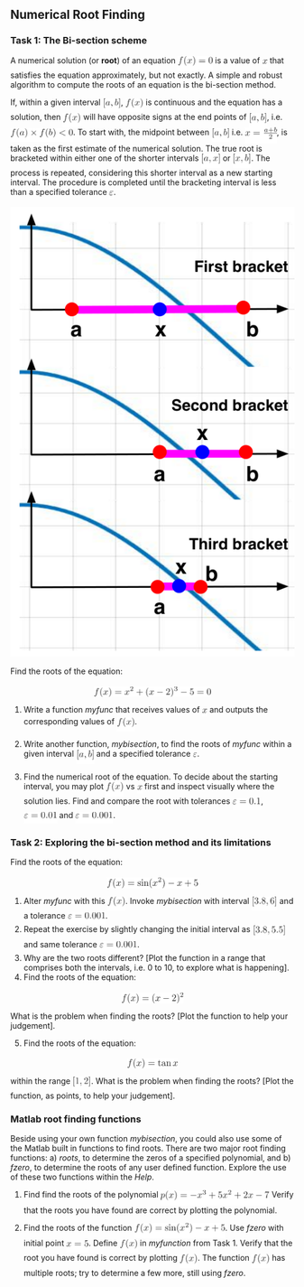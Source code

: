 ## Numerical Root Finding 

### Task 1: The Bi-section scheme

A numerical solution (or __root__) of an equation <img alt="$f(x)=0$" src="svgs/a6fc63aa1efb41cce557cf8cb517441f.png" align="middle" width="62.134673699999986pt" height="24.65753399999998pt"/> is a value of <img alt="$x$" src="svgs/332cc365a4987aacce0ead01b8bdcc0b.png" align="middle" width="9.39498779999999pt" height="14.15524440000002pt"/> that satisfies
the equation approximately, but not exactly. A simple and robust algorithm to
compute the roots of an equation is the bi-section method.

If, within a given interval <img alt="$[a,b]$" src="svgs/fe477a2781d275b4481790690fccd15f.png" align="middle" width="32.18228144999999pt" height="24.65753399999998pt"/>, <img alt="$f(x)$" src="svgs/7997339883ac20f551e7f35efff0a2b9.png" align="middle" width="31.99783454999999pt" height="24.65753399999998pt"/> is continuous and the equation has a solution, then
<img alt="$f(x)$" src="svgs/7997339883ac20f551e7f35efff0a2b9.png" align="middle" width="31.99783454999999pt" height="24.65753399999998pt"/> will have opposite signs at the end points of <img alt="$[a,b]$" src="svgs/fe477a2781d275b4481790690fccd15f.png" align="middle" width="32.18228144999999pt" height="24.65753399999998pt"/>, i.e. <img alt="$f(a) \times f(b) &lt;0 $" src="svgs/9064914700946db752279d9b99bd78ba.png" align="middle" width="111.17767484999999pt" height="24.65753399999998pt"/>.
To start with, the midpoint between <img alt="$[a,b]$" src="svgs/fe477a2781d275b4481790690fccd15f.png" align="middle" width="32.18228144999999pt" height="24.65753399999998pt"/> i.e. <img alt="$x = \frac{a+b}{2}$" src="svgs/77cd89186e0c25cfa958665d4ca6e642.png" align="middle" width="56.28780959999999pt" height="28.92634470000001pt"/>, is taken as the first
estimate of the numerical solution. The true root is bracketed within either one of the
shorter intervals <img alt="$[a,x]$" src="svgs/78803621c5e4e61a79d2880c449812f3.png" align="middle" width="34.52247314999999pt" height="24.65753399999998pt"/> or <img alt="$[x,b]$" src="svgs/d839a293adc00245c3e2b75e7d4f1a33.png" align="middle" width="32.88811514999999pt" height="24.65753399999998pt"/>. The process is repeated, considering this shorter
interval as a new starting interval. The procedure is completed until the bracketing
interval is less than a specified tolerance <img alt="$\varepsilon$" src="svgs/9ae7733dac2b7b4470696ed36239b676.png" align="middle" width="7.66550399999999pt" height="14.15524440000002pt"/>. 

<img src="/svgs/bisection.png" alt="illustration of the bisection method" width="505" />

Find the roots of the equation:
<p align="center"><img alt="$$&#10;f(x) = x^2 + (x-2)^3 -5 = 0&#10;$$" src="svgs/835d2a9f275cfad6e03f30643e0f7abb.png" align="middle" width="207.0886257pt" height="18.312383099999998pt"/></p>

1. Write a function _myfunc_ that receives values of <img alt="$x$" src="svgs/332cc365a4987aacce0ead01b8bdcc0b.png" align="middle" width="9.39498779999999pt" height="14.15524440000002pt"/> and outputs the
corresponding values of <img alt="$f(x)$" src="svgs/7997339883ac20f551e7f35efff0a2b9.png" align="middle" width="31.99783454999999pt" height="24.65753399999998pt"/>.

2. Write another function, _mybisection_, to find the roots of _myfunc_ within a given
interval <img alt="$[a,b]$" src="svgs/fe477a2781d275b4481790690fccd15f.png" align="middle" width="32.18228144999999pt" height="24.65753399999998pt"/> and a specified tolerance <img alt="$\varepsilon$" src="svgs/9ae7733dac2b7b4470696ed36239b676.png" align="middle" width="7.66550399999999pt" height="14.15524440000002pt"/>.

3. Find the numerical root of the equation. To decide about the starting interval,
you may plot <img alt="$f(x)$" src="svgs/7997339883ac20f551e7f35efff0a2b9.png" align="middle" width="31.99783454999999pt" height="24.65753399999998pt"/> vs <img alt="$x$" src="svgs/332cc365a4987aacce0ead01b8bdcc0b.png" align="middle" width="9.39498779999999pt" height="14.15524440000002pt"/> first and inspect visually where the solution lies. Find
and compare the root with tolerances <img alt="$\varepsilon=0.1$" src="svgs/946d41bc6d842a13d5592e2a97cc48fd.png" align="middle" width="50.58777734999998pt" height="21.18721440000001pt"/>, <img alt="$\varepsilon=0.01$" src="svgs/b1a0aae36cb870f0a253a00be6779cea.png" align="middle" width="58.80698669999999pt" height="21.18721440000001pt"/> and <img alt="$\varepsilon=0.001$" src="svgs/9b116e7a8f3c57513b421bee243fc44f.png" align="middle" width="67.02619605pt" height="21.18721440000001pt"/>.

### Task 2: Exploring the bi-section method and its limitations

Find the roots of the equation:
<p align="center"><img alt="$$&#10;f(x) = \sin(x^2) -x + 5&#10;$$" src="svgs/6de5525d67b88f311455ff282ce00d05.png" align="middle" width="161.44961249999997pt" height="18.312383099999998pt"/></p>

1. Alter _myfunc_ with this <img alt="$f(x)$" src="svgs/7997339883ac20f551e7f35efff0a2b9.png" align="middle" width="31.99783454999999pt" height="24.65753399999998pt"/>. Invoke _mybisection_ with interval <img alt="$[3.8,6]$" src="svgs/88f6ef37e874472bf419b4f5aea16dc6.png" align="middle" width="45.66218414999998pt" height="24.65753399999998pt"/> and a
tolerance <img alt="$\varepsilon = 0.001$" src="svgs/5c373f96e30e64ee0f462b47e74f9d5e.png" align="middle" width="67.02619605pt" height="21.18721440000001pt"/>.
2. Repeat the exercise by slightly changing the initial interval as <img alt="$[3.8,5.5]$" src="svgs/74e246438a091f8e4f0ab26a16f1e70b.png" align="middle" width="58.44761669999998pt" height="24.65753399999998pt"/> and
same tolerance <img alt="$\varepsilon = 0.001$" src="svgs/5c373f96e30e64ee0f462b47e74f9d5e.png" align="middle" width="67.02619605pt" height="21.18721440000001pt"/>.
3. Why are the two roots different? [Plot the function in a range that comprises
both the intervals, i.e. 0 to 10, to explore what is happening].
4. Find the roots of the equation:
<p align="center"><img alt="$$&#10;f(x) = (x-2)^2&#10;$$" src="svgs/7399efce7909c4af98007611be722d2b.png" align="middle" width="110.95883369999999pt" height="18.312383099999998pt"/></p>
What is the problem when finding the roots? [Plot the function to help your
judgement].

5. Find the roots of the equation:
<p align="center"><img alt="$$&#10;f(x) = \tan x&#10;$$" src="svgs/f3b7999f478595ec721bbc465e6d9a16.png" align="middle" width="89.79447675pt" height="16.438356pt"/></p>

within the range <img alt="$[1,2]$" src="svgs/4bacaa9b3789e39bb761a7b8f0b1cc7a.png" align="middle" width="32.87674994999999pt" height="24.65753399999998pt"/>. What is the problem when finding the roots? [Plot the
function, as points, to help your judgement].

### Matlab root finding functions

Beside using your own function _mybisection_, you could also use some of the Matlab
built in functions to find roots. There are two major root finding functions: a) _roots_, to
determine the zeros of a specified polynomial, and b) _fzero_, to determine the roots of
any user defined function. Explore the use of these two functions within the _Help_.

1. Find find the roots of the polynomial <img alt="$p(x)=-x^3 + 5x^2 +2x-7$" src="svgs/802f5770942b99cb51644267246d4b36.png" align="middle" width="193.01913674999997pt" height="26.76175259999998pt"/>
Verify that the roots you have found are correct by plotting the polynomial.

2. Find the roots of the function <img alt="$f(x) = \sin(x^2) - x + 5$" src="svgs/bb657787e09384948718abbaef6c56bc.png" align="middle" width="161.44961249999997pt" height="26.76175259999998pt"/>. Use _fzero_ with initial
point <img alt="$x = 5$" src="svgs/1486f15d8fb65398773c720894089ae0.png" align="middle" width="39.53182859999999pt" height="21.18721440000001pt"/>. Define <img alt="$f(x)$" src="svgs/7997339883ac20f551e7f35efff0a2b9.png" align="middle" width="31.99783454999999pt" height="24.65753399999998pt"/> in _myfunction_ from Task 1.
Verify that the root you have found is correct by plotting <img alt="$f(x)$" src="svgs/7997339883ac20f551e7f35efff0a2b9.png" align="middle" width="31.99783454999999pt" height="24.65753399999998pt"/>. The function <img alt="$f(x)$" src="svgs/7997339883ac20f551e7f35efff0a2b9.png" align="middle" width="31.99783454999999pt" height="24.65753399999998pt"/> has multiple roots; try to determine a few more, still using _fzero_.

